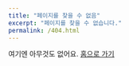 ```yaml
---
title: "페이지를 찾을 수 없음"
excerpt: "페이지를 찾을 수 없습니다."
permalink: /404.html
---
```


여기엔 아무것도 없어요.
[홈으로 가기](https://fred16157.github.io)